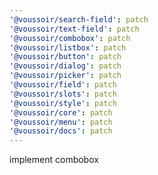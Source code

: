 ```yaml
---
'@voussoir/search-field': patch
'@voussoir/text-field': patch
'@voussoir/combobox': patch
'@voussoir/listbox': patch
'@voussoir/button': patch
'@voussoir/dialog': patch
'@voussoir/picker': patch
'@voussoir/field': patch
'@voussoir/slots': patch
'@voussoir/style': patch
'@voussoir/core': patch
'@voussoir/menu': patch
'@voussoir/docs': patch
---
```


implement combobox
